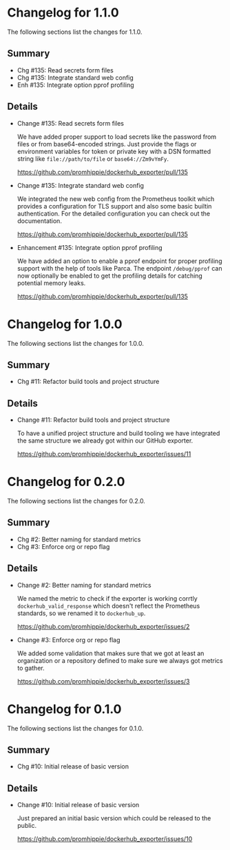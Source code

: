 # Changelog for 1.1.0

The following sections list the changes for 1.1.0.

## Summary

 * Chg #135: Read secrets form files
 * Chg #135: Integrate standard web config
 * Enh #135: Integrate option pprof profiling

## Details

 * Change #135: Read secrets form files

   We have added proper support to load secrets like the password from files or
   from base64-encoded strings. Just provide the flags or environment variables for
   token or private key with a DSN formatted string like `file://path/to/file` or
   `base64://Zm9vYmFy`.

   https://github.com/promhippie/dockerhub_exporter/pull/135

 * Change #135: Integrate standard web config

   We integrated the new web config from the Prometheus toolkit which provides a
   configuration for TLS support and also some basic builtin authentication. For
   the detailed configuration you can check out the documentation.

   https://github.com/promhippie/dockerhub_exporter/pull/135

 * Enhancement #135: Integrate option pprof profiling

   We have added an option to enable a pprof endpoint for proper profiling support
   with the help of tools like Parca. The endpoint `/debug/pprof` can now
   optionally be enabled to get the profiling details for catching potential memory
   leaks.

   https://github.com/promhippie/dockerhub_exporter/pull/135


# Changelog for 1.0.0

The following sections list the changes for 1.0.0.

## Summary

 * Chg #11: Refactor build tools and project structure

## Details

 * Change #11: Refactor build tools and project structure

   To have a unified project structure and build tooling we have integrated the
   same structure we already got within our GitHub exporter.

   https://github.com/promhippie/dockerhub_exporter/issues/11


# Changelog for 0.2.0

The following sections list the changes for 0.2.0.

## Summary

 * Chg #2: Better naming for standard metrics
 * Chg #3: Enforce org or repo flag

## Details

 * Change #2: Better naming for standard metrics

   We named the metric to check if the exporter is working corrtly
   `dockerhub_valid_response` which doesn't reflect the Prometheus standards, so we
   renamed it to `dockerhub_up`.

   https://github.com/promhippie/dockerhub_exporter/issues/2

 * Change #3: Enforce org or repo flag

   We added some validation that makes sure that we got at least an organization or
   a repository defined to make sure we always got metrics to gather.

   https://github.com/promhippie/dockerhub_exporter/issues/3


# Changelog for 0.1.0

The following sections list the changes for 0.1.0.

## Summary

 * Chg #10: Initial release of basic version

## Details

 * Change #10: Initial release of basic version

   Just prepared an initial basic version which could be released to the public.

   https://github.com/promhippie/dockerhub_exporter/issues/10



